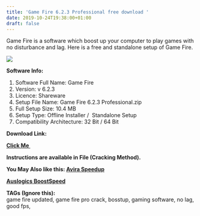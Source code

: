 ```yaml
---
title: 'Game Fire 6.2.3 Professional free download '
date: 2019-10-24T19:38:00+01:00
draft: false
---
```


Game Fire is a software which boost up your computer to play games with no disturbance and lag. Here is a free and standalone setup of Game Fire.  
  
  

[![](https://1.bp.blogspot.com/-CmjAxVFfLVY/XbMOv2i7ieI/AAAAAAAAAqI/cusHTsdBMQs0uHzMhMY72rqUBpwENtidACLcBGAsYHQ/s320/logo%2Bframe1.jpg)](https://1.bp.blogspot.com/-CmjAxVFfLVY/XbMOv2i7ieI/AAAAAAAAAqI/cusHTsdBMQs0uHzMhMY72rqUBpwENtidACLcBGAsYHQ/s1600/logo%2Bframe1.jpg)

  

  

**Software Info:**

1.  Software Full Name: Game Fire
2.  Version: v 6.2.3
3.  Licence: Shareware
4.  Setup File Name: Game Fire 6.2.3 Professional.zip
5.  Full Setup Size: 10.4 MB
6.  Setup Type: Offline Installer /  Standalone Setup
7.  Compatibility Architecture: 32 Bit / 64 Bit 

**Download Link:**

**[Click Me ](https://mega.nz/#!kcdiHCoD!hReWZX_9JN3tbMjM6h_sbDgXfFA1ssArNdTZnZQAcZs)**  
  
  
  
**Instructions are available in File (Cracking Method).**  
  
  
  

**You May Also like this: [Avira Speedup](https://pcappsstock.blogspot.com/2019/10/avira-system-speedup--free.html)**

**[Auslogics BoostSpeed](https://pcappsstock.blogspot.com/2019/10/auslogics-boostspeed-11-latest-free-download-crack.html)**

  
  

  

**TAGs (Ignore this):**  
game fire updated, game fire pro crack, bosstup, gaming software, no lag, good fps,